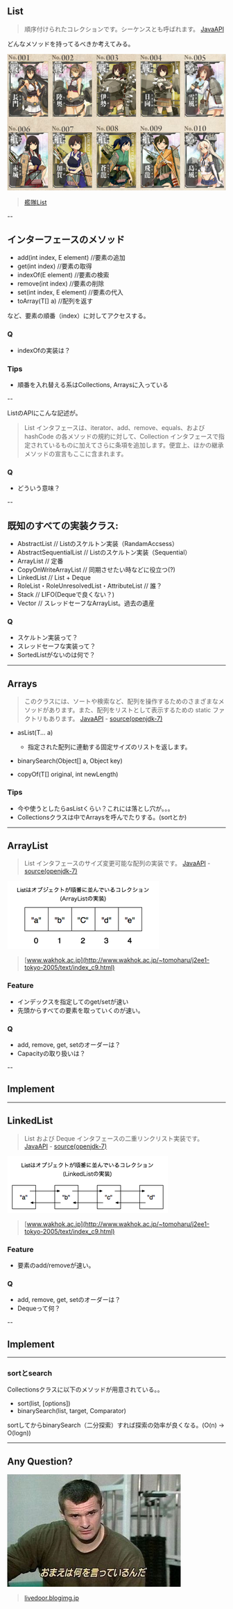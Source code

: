 ## List

> 順序付けられたコレクションです。シーケンスとも呼ばれます。
> [JavaAPI](http://docs.oracle.com/javase/jp/7/api/java/util/List.html)

どんなメソッドを持ってるべきか考えてみる。

![alt](./kankoreList.png)

> [艦隊List](http://www.dmm.com/netgame_s/kancolle/gallery/)

--

## インターフェースのメソッド

* add(int index, E element) //要素の追加
* get(int index) //要素の取得
* indexOf(E element) //要素の検索
* remove(int index) //要素の削除
* set(int index, E element) //要素の代入
* toArray(T[] a) //配列を返す

など、要素の順番（index）に対してアクセスする。

### Q

* indexOfの実装は？

### Tips

* 順番を入れ替える系はCollections, Arraysに入っている

--

ListのAPIにこんな記述が。

> List インタフェースは、iterator、add、remove、equals、および hashCode の各メソッドの規約に対して、Collection インタフェースで指定されているものに加えてさらに条項を追加します。便宜上、ほかの継承メソッドの宣言もここに含まれます。

### Q

* どういう意味？


--

## 既知のすべての実装クラス:

* AbstractList // Listのスケルトン実装（RandamAccsess）
* AbstractSequentialList // Listのスケルトン実装（Sequential）
* ArrayList // 定番
* CopyOnWriteArrayList // 同期させたい時などに役立つ(?)
* LinkedList // List + Deque
* RoleList・RoleUnresolvedList・AttributeList // 誰？
* Stack // LIFO(Dequeで良くない？)
* Vector // スレッドセーフなArrayList。過去の遺産

### Q

- スケルトン実装って？
- スレッドセーフな実装って？
- SortedListがないのは何で？

---

## Arrays

> このクラスには、ソートや検索など、配列を操作するためのさまざまなメソッドがあります。また、配列をリストとして表示するための static ファクトリもあります。
> [JavaAPI](http://docs.oracle.com/javase/jp/7/api/java/util/Arrays.html) -  [source(openjdk-7)](http://www.docjar.com/html/api/java/util/Arrays.java.html)

- asList(T... a)
	* 指定された配列に連動する固定サイズのリストを返します。
- binarySearch(Object[] a, Object key)

- copyOf(T[] original, int newLength)


### Tips

- 今や使うとしたらasListくらい？これには落とし穴が。。。
- Collectionsクラスは中でArraysを呼んでたりする。(sortとか)

---

## ArrayList

> List インタフェースのサイズ変更可能な配列の実装です。
> [JavaAPI](http://docs.oracle.com/javase/jp/7/api/java/util/ArrayList.html) -  [source(openjdk-7)](http://www.docjar.com/html/api/java/util/ArrayList.java.html)

![alt](./arrayList.png)

> [www.wakhok.ac.jp](http://www.wakhok.ac.jp/~tomoharu/j2ee1-tokyo-2005/text/index_c9.html)

### Feature

* インデックスを指定してのget/setが速い
* 先頭からすべての要素を取っていくのが速い。

### Q

* add, remove, get, setのオーダーは？
* Capacityの取り扱いは？

--

## Implement

---

## LinkedList

> List および Deque インタフェースの二重リンクリスト実装です。
> [JavaAPI](http://docs.oracle.com/javase/jp/7/api/java/util/LinkedList.html) - [source(openjdk-7)](http://www.docjar.com/html/api/java/util/LinkedList.java.html)

![alt](./linkedList.png)

> [www.wakhok.ac.jp](http://www.wakhok.ac.jp/~tomoharu/j2ee1-tokyo-2005/text/index_c9.html)

### Feature

* 要素のadd/removeが速い。

### Q

* add, remove, get, setのオーダーは？
* Dequeって何？

--

## Implement


---

### sortとsearch

Collectionsクラスに以下のメソッドが用意されている。。

* sort(list, [options])
* binarySearch(list, target, Comparator)

sortしてからbinarySearch（二分探索）すれば探索の効率が良くなる。(O(n) -> O(logn))

---

## Any Question?

![alt](./omaeha.jpg)

> [livedoor.blogimg.jp](http://livedoor.4.blogimg.jp/chihhylove/imgs/6/f/6f0e791f.jpg)
